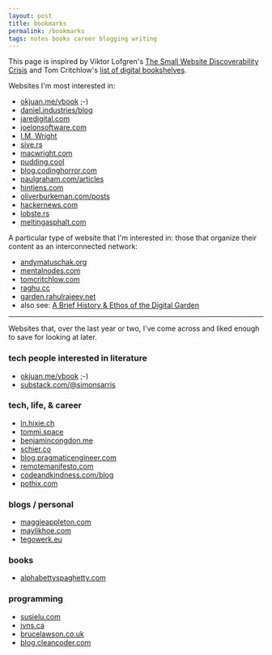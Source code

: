```yaml
---
layout: post
title: bookmarks
permalink: /bookmarks
tags: notes books career blogging writing
---
```


This page is inspired by Viktor Lofgren's [The Small Website Discoverability Crisis](https://www.marginalia.nu/log/19-website-discoverability-crisis/) and Tom Critchlow's [list of digital bookshelves](https://tomcritchlow.com/wiki/books/bookshelves/).
<!--more-->

Websites I'm most interested in:

- [okjuan.me/vbook](https://okjuan.me/vbook) ;-)
- [daniel.industries/blog](https://www.daniel.industries/blog/)
- [jaredigital.com](https://www.jaredigital.com/archive)
- [joelonsoftware.com](https://www.joelonsoftware.com/)
- [I.M. Wright](https://imwrightshardcode.com/)
- [sive.rs](https://sive.rs/)
- [macwright.com](https://macwright.com/)
- [pudding.cool](https://pudding.cool)
- [blog.codinghorror.com](https://blog.codinghorror.com)
- [paulgraham.com/articles](http://www.paulgraham.com/articles.html)
- [hintjens.com](http://hintjens.com/)
- [oliverburkeman.com/posts](https://www.oliverburkeman.com/posts)
- [hackernews.com](https://hackernews.com/)
- [lobste.rs](https://lobste.rs/)
- [meltingasphalt.com](https://meltingasphalt.com/)

A particular type of website that I'm interested in: those that organize their content as an interconnected network:
- [andymatuschak.org](https://andymatuschak.org/)
- [mentalnodes.com](https://www.mentalnodes.com/)
- [tomcritchlow.com](https://tomcritchlow.com/)
- [raghu.cc](https://raghu.cc/)
- [garden.rahulrajeev.net](https://garden.rahulrajeev.net/starts-here)
- also see: [A Brief History & Ethos of the Digital Garden](https://maggieappleton.com/garden-history)

---

Websites that, over the last year or two, I've come across and liked enough to save for looking at later.

### tech people interested in literature
- [okjuan.me/vbook](https://okjuan.me/vbook) ;-)
- [substack.com/@simonsarris](https://substack.com/@simonsarris)

### tech, life, & career
- [ln.hixie.ch](https://ln.hixie.ch/)
- [tommi.space](https://tommi.space/home/)
- [benjamincongdon.me](https://benjamincongdon.me/blog)
- [schier.co](https://schier.co/blog)
- [blog.pragmaticengineer.com](https://blog.pragmaticengineer.com/)
- [remotemanifesto.com](https://remotemanifesto.com/)
- [codeandkindness.com/blog](https://codeandkindness.com/blog/)
- [pothix.com](https://pothix.com/)

### blogs / personal
- [maggieappleton.com](https://maggieappleton.com)
- [maylikhoe.com](https://maylikhoe.com/)
- [tegowerk.eu](https://tegowerk.eu/)

### books
- [alphabettyspaghetty.com](https://alphabettyspaghetty.com/category/books-literature/book-reviews/)

### programming
- [susielu.com](https://www.susielu.com/)
- [jvns.ca](https://jvns.ca/)
- [brucelawson.co.uk](https://brucelawson.co.uk/)
- [blog.cleancoder.com](https://blog.cleancoder.com/)
